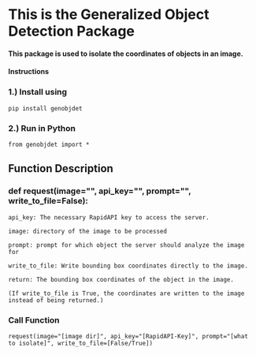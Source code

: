 # This is the Generalized Object Detection Package

#### This package is used to isolate the coordinates of objects in an image.

#### Instructions
### 1.) Install using 
    pip install genobjdet

### 2.) Run in Python
    from genobjdet import *

## Function Description

### def request(image="", api_key="", prompt="", write_to_file=False):

    api_key: The necessary RapidAPI key to access the server.

    image: directory of the image to be processed

    prompt: prompt for which object the server should analyze the image for

    write_to_file: Write bounding box coordinates directly to the image.

    return: The bounding box coordinates of the object in the image.

    (If write_to_file is True, the coordinates are written to the image instead of being returned.)

### Call Function
    request(image="[image dir]", api_key="[RapidAPI-Key]", prompt="[what to isolate]", write_to_file=[False/True])
